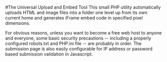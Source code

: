 #The Universal Upload and Embed Tool
This small PHP utility automatically uploads HTML and image files into a folder one level up from its own current home and generates iFrame embed code in specified pixel dimensions.

For obvious reasons, unless you want to become a free web host to anyone and everyone, some basic security precautions -- including a properly configured robots.txt and PHP.ini file -- are probably in order. The submission page is also easily configurable for IP address or password based submission validation in Javascript.